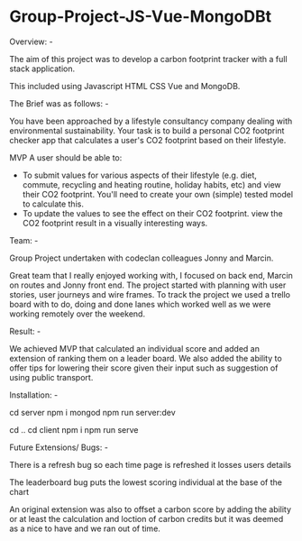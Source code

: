 # Group-Project-JS-Vue-MongoDBt

Overview:  -

The aim of this project was to develop a carbon footprint tracker with a full stack application. 

This included using Javascript HTML CSS Vue and MongoDB. 

The Brief was as follows: - 

You have been approached by a lifestyle consultancy company dealing with environmental sustainability. Your task is to build a personal CO2 footprint checker app that calculates a user's CO2 footprint based on their lifestyle.

MVP
A user should be able to:

- To submit values for various aspects of their lifestyle (e.g. diet, commute, recycling and heating routine, holiday habits, etc) and view their CO2 footprint. You'll need to create your own (simple) tested model to calculate this.
- To update the values to see the effect on their CO2 footprint.
view the CO2 footprint result in a visually interesting ways.

Team: - 

Group Project undertaken with codeclan colleagues Jonny and Marcin. 

Great team that I really enjoyed working with, I focused on back end, Marcin on routes and Jonny front end. 
The project started with planning with user stories, user journeys and wire frames. 
To track the project we used a trello board with to do, doing and done lanes which worked well as we were working remotely
over the weekend. 

Result: - 

We achieved MVP that calculated an individual score and added an extension of ranking them on a leader board. We also added the ability to offer tips for lowering their score given their input such as suggestion of using public transport. 

Installation: - 

cd server
npm i
mongod
npm run server:dev

cd ..
cd client
npm i
npm run serve

Future Extensions/ Bugs: - 

There is a refresh bug so each time page is refreshed it losses users details

The leaderboard bug puts the lowest scoring individual at the base of the chart

An original extension was also to offset a carbon score by adding the ability or at least the calculation and loction
of carbon credits but it was deemed as a nice to have and we ran out of time. 
